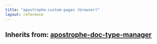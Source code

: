 ```yaml
---
title: "apostrophe-custom-pages (browser)"
layout: reference
---
```

## Inherits from: [apostrophe-doc-type-manager](../apostrophe-doc-type-manager/browser-apostrophe-doc-type-manager.html)

